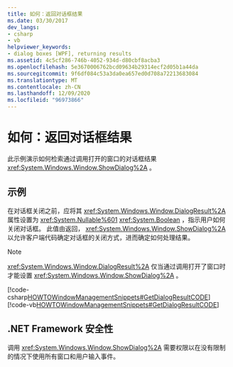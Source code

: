 ```yaml
---
title: 如何：返回对话框结果
ms.date: 03/30/2017
dev_langs:
- csharp
- vb
helpviewer_keywords:
- dialog boxes [WPF], returning results
ms.assetid: 4c5cf286-746b-4052-934d-d80cbf8acba3
ms.openlocfilehash: 5e3670006762bcd09634b29314ecf2d05b1a44da
ms.sourcegitcommit: 9f6df084c53a3da0ea657ed0d708a72213683084
ms.translationtype: MT
ms.contentlocale: zh-CN
ms.lasthandoff: 12/09/2020
ms.locfileid: "96973866"
---
```

# <a name="how-to-return-a-dialog-box-result"></a>如何：返回对话框结果
此示例演示如何检索通过调用打开的窗口的对话框结果 <xref:System.Windows.Window.ShowDialog%2A> 。  
  
## <a name="example"></a>示例  
 在对话框关闭之前，应将其 <xref:System.Windows.Window.DialogResult%2A> 属性设置为 <xref:System.Nullable%601> <xref:System.Boolean> ，指示用户如何关闭对话框。 此值由返回， <xref:System.Windows.Window.ShowDialog%2A> 以允许客户端代码确定对话框的关闭方式，进而确定如何处理结果。  
  
> [!NOTE]
> <xref:System.Windows.Window.DialogResult%2A> 仅当通过调用打开了窗口时才能设置 <xref:System.Windows.Window.ShowDialog%2A> 。  
  
 [!code-csharp[HOWTOWindowManagementSnippets#GetDialogResultCODE](~/samples/snippets/csharp/VS_Snippets_Wpf/HOWTOWindowManagementSnippets/CSharp/MainWindow.xaml.cs#getdialogresultcode)]
 [!code-vb[HOWTOWindowManagementSnippets#GetDialogResultCODE](~/samples/snippets/visualbasic/VS_Snippets_Wpf/HOWTOWindowManagementSnippets/visualbasic/mainwindow.xaml.vb#getdialogresultcode)]  
  
## <a name="net-framework-security"></a>.NET Framework 安全性  
 调用 <xref:System.Windows.Window.ShowDialog%2A> 需要权限以在没有限制的情况下使用所有窗口和用户输入事件。
